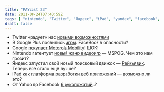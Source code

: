 ```yaml
---
title: "PAYcast 23"
date: 2011-08-24T07:40:59Z
tags: [ "nintendo", "Twitter", "Яндекс", "iPad", "yandex", "facebook", "Google", "google plus", "PAYcast", "games", "yahoo", "Motorola", "development" ]
draft: false
---
```

<ul>
<li>Twitter &#171;радует&#187; нас <a href="http://www.3dnews.ru/software-news/615360/" target="_blank">новыми возможностями </a></li>
<li>В Google Plus появились <a href="http://habrahabr.ru/blogs/google/126153/" target="_blank">игры</a>. FaceBook в опасности?</li>
<li>Google <a href="http://investor.google.com/releases/2011/0815.html" target="_blank">покупает Motorola Mobility</a>! ШОК!</li>
<li>Nintendo патентует <a href="http://habrahabr.ru/blogs/gdev/126279/" target="_blank">новый жанр видеоигр</a> &#8212; MSPOG. Чем это нам грозит?</li>
<li>Яндекс запустил свой новый поисковый движок &#8212; <a href="http://company.yandex.ru/news/press_releases/2011/0817/index.xml" target="_blank">Рейкьявик</a>. Теперь всё стало ещё лучше?</li>
<li>iPad как <a href="http://habrahabr.ru/blogs/ipad/126088/" target="_blank">платформа разработки веб приложений</a> &#8212; возможно ли это?</li>
<li>От Yahoo до Facebook <a href="http://smallworld.sandbox.yahoo.com/index.php?lang=ru" target="_blank">6 рукопожатий</a>..?</li>
</ul>

     